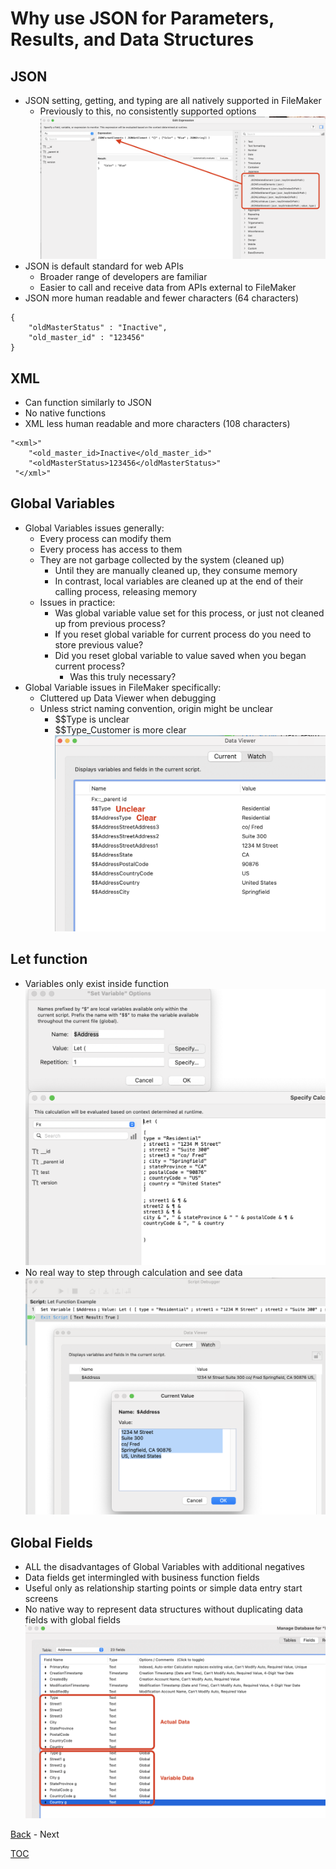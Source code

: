 # Why use JSON for Parameters, Results, and Data Structures


## JSON
- JSON setting, getting, and typing are all natively supported in FileMaker
  - Previously to this, no consistently supported options
   ![JSON_Functionst](Screenshot_JSON_Functions.png)
- JSON is default standard for web APIs
  - Broader range of developers are familiar
  - Easier to call and receive data from APIs external to FileMaker
- JSON more human readable and fewer characters (64 characters)
```
{
	"oldMasterStatus" : "Inactive",
	"old_master_id" : "123456"
}
```

## XML
- Can function similarly to JSON
- No native functions
- XML less human readable and more characters (108 characters)
```
"<xml>"
 	"<old_master_id>Inactive</old_master_id>"
 	"<oldMasterStatus>123456</oldMasterStatus>"
 "</xml>"
```

## Global Variables
- Global Variables issues generally:
  - Every process can modify them
  - Every process has access to them
  - They are not garbage collected by the system (cleaned up)
    - Until they are manually cleaned up, they consume memory
    - In contrast, local variables are cleaned up at the end of their calling process, releasing memory
  - Issues in practice:
    - Was global variable value set for this process, or just not cleaned up from previous process?
    - If you reset global variable for current process do you need to store previous value?
    - Did you reset global variable to value saved when you began current process?
       - Was this truly necessary? 
- Global Variable issues in FileMaker specifically:
  - Cluttered up Data Viewer when debugging
  - Unless strict naming convention, origin might be unclear
    - $$Type is unclear
    - $$Type_Customer is more clear 
![Global Variables](Screenshot_GlobalVariables.png)

## Let function
- Variables only exist inside function
![Let Function code](Screenshot_LetFunction1.png)
- No real way to step through calculation and see data 
![Let Function variables](Screenshot_LetFunction2.png)

## Global Fields
- ALL the disadvantages of Global Variables with additional negatives
- Data fields get intermingled with business function fields
- Useful only as relationship starting points or simple data entry start screens
- No native way to represent data structures without duplicating data fields with global fields
![Global Fields](Screenshot_GlobalFields.png)

[Back](Custom_Functions.md) - Next

[TOC](TOC.md)
